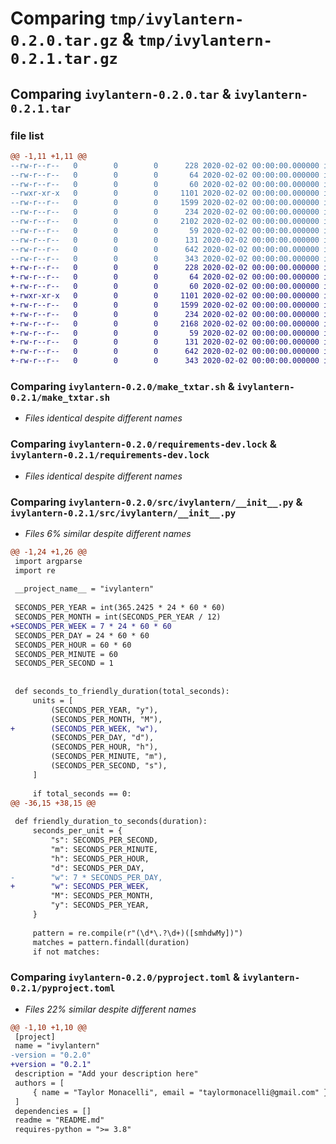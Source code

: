 # Comparing `tmp/ivylantern-0.2.0.tar.gz` & `tmp/ivylantern-0.2.1.tar.gz`

## Comparing `ivylantern-0.2.0.tar` & `ivylantern-0.2.1.tar`

### file list

```diff
@@ -1,11 +1,11 @@
--rw-r--r--   0        0        0      228 2020-02-02 00:00:00.000000 ivylantern-0.2.0/.bumpversion.cfg
--rw-r--r--   0        0        0       64 2020-02-02 00:00:00.000000 ivylantern-0.2.0/Makefile
--rw-r--r--   0        0        0       60 2020-02-02 00:00:00.000000 ivylantern-0.2.0/ivylantern.code-workspace
--rwxr-xr-x   0        0        0     1101 2020-02-02 00:00:00.000000 ivylantern-0.2.0/make_txtar.sh
--rw-r--r--   0        0        0     1599 2020-02-02 00:00:00.000000 ivylantern-0.2.0/requirements-dev.lock
--rw-r--r--   0        0        0      234 2020-02-02 00:00:00.000000 ivylantern-0.2.0/requirements.lock
--rw-r--r--   0        0        0     2102 2020-02-02 00:00:00.000000 ivylantern-0.2.0/src/ivylantern/__init__.py
--rw-r--r--   0        0        0       59 2020-02-02 00:00:00.000000 ivylantern-0.2.0/src/ivylantern/__main__.py
--rw-r--r--   0        0        0      131 2020-02-02 00:00:00.000000 ivylantern-0.2.0/README.md
--rw-r--r--   0        0        0      642 2020-02-02 00:00:00.000000 ivylantern-0.2.0/pyproject.toml
--rw-r--r--   0        0        0      343 2020-02-02 00:00:00.000000 ivylantern-0.2.0/PKG-INFO
+-rw-r--r--   0        0        0      228 2020-02-02 00:00:00.000000 ivylantern-0.2.1/.bumpversion.cfg
+-rw-r--r--   0        0        0       64 2020-02-02 00:00:00.000000 ivylantern-0.2.1/Makefile
+-rw-r--r--   0        0        0       60 2020-02-02 00:00:00.000000 ivylantern-0.2.1/ivylantern.code-workspace
+-rwxr-xr-x   0        0        0     1101 2020-02-02 00:00:00.000000 ivylantern-0.2.1/make_txtar.sh
+-rw-r--r--   0        0        0     1599 2020-02-02 00:00:00.000000 ivylantern-0.2.1/requirements-dev.lock
+-rw-r--r--   0        0        0      234 2020-02-02 00:00:00.000000 ivylantern-0.2.1/requirements.lock
+-rw-r--r--   0        0        0     2168 2020-02-02 00:00:00.000000 ivylantern-0.2.1/src/ivylantern/__init__.py
+-rw-r--r--   0        0        0       59 2020-02-02 00:00:00.000000 ivylantern-0.2.1/src/ivylantern/__main__.py
+-rw-r--r--   0        0        0      131 2020-02-02 00:00:00.000000 ivylantern-0.2.1/README.md
+-rw-r--r--   0        0        0      642 2020-02-02 00:00:00.000000 ivylantern-0.2.1/pyproject.toml
+-rw-r--r--   0        0        0      343 2020-02-02 00:00:00.000000 ivylantern-0.2.1/PKG-INFO
```

### Comparing `ivylantern-0.2.0/make_txtar.sh` & `ivylantern-0.2.1/make_txtar.sh`

 * *Files identical despite different names*

### Comparing `ivylantern-0.2.0/requirements-dev.lock` & `ivylantern-0.2.1/requirements-dev.lock`

 * *Files identical despite different names*

### Comparing `ivylantern-0.2.0/src/ivylantern/__init__.py` & `ivylantern-0.2.1/src/ivylantern/__init__.py`

 * *Files 6% similar despite different names*

```diff
@@ -1,24 +1,26 @@
 import argparse
 import re
 
 __project_name__ = "ivylantern"
 
 SECONDS_PER_YEAR = int(365.2425 * 24 * 60 * 60)
 SECONDS_PER_MONTH = int(SECONDS_PER_YEAR / 12)
+SECONDS_PER_WEEK = 7 * 24 * 60 * 60
 SECONDS_PER_DAY = 24 * 60 * 60
 SECONDS_PER_HOUR = 60 * 60
 SECONDS_PER_MINUTE = 60
 SECONDS_PER_SECOND = 1
 
 
 def seconds_to_friendly_duration(total_seconds):
     units = [
         (SECONDS_PER_YEAR, "y"),
         (SECONDS_PER_MONTH, "M"),
+        (SECONDS_PER_WEEK, "w"),
         (SECONDS_PER_DAY, "d"),
         (SECONDS_PER_HOUR, "h"),
         (SECONDS_PER_MINUTE, "m"),
         (SECONDS_PER_SECOND, "s"),
     ]
 
     if total_seconds == 0:
@@ -36,15 +38,15 @@
 
 def friendly_duration_to_seconds(duration):
     seconds_per_unit = {
         "s": SECONDS_PER_SECOND,
         "m": SECONDS_PER_MINUTE,
         "h": SECONDS_PER_HOUR,
         "d": SECONDS_PER_DAY,
-        "w": 7 * SECONDS_PER_DAY,
+        "w": SECONDS_PER_WEEK,
         "M": SECONDS_PER_MONTH,
         "y": SECONDS_PER_YEAR,
     }
 
     pattern = re.compile(r"(\d*\.?\d+)([smhdwMy])")
     matches = pattern.findall(duration)
     if not matches:
```

### Comparing `ivylantern-0.2.0/pyproject.toml` & `ivylantern-0.2.1/pyproject.toml`

 * *Files 22% similar despite different names*

```diff
@@ -1,10 +1,10 @@
 [project]
 name = "ivylantern"
-version = "0.2.0"
+version = "0.2.1"
 description = "Add your description here"
 authors = [
     { name = "Taylor Monacelli", email = "taylormonacelli@gmail.com" }
 ]
 dependencies = []
 readme = "README.md"
 requires-python = ">= 3.8"
```

